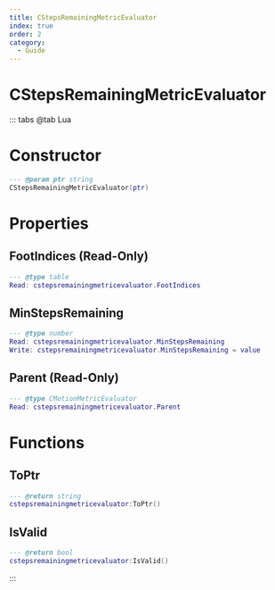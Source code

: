 ```yaml
---
title: CStepsRemainingMetricEvaluator
index: true
order: 2
category:
  - Guide
---
```


# CStepsRemainingMetricEvaluator

::: tabs
@tab Lua
# Constructor
```lua
--- @param ptr string
CStepsRemainingMetricEvaluator(ptr)
```
# Properties
## FootIndices (Read-Only)
```lua
--- @type table
Read: cstepsremainingmetricevaluator.FootIndices
```
## MinStepsRemaining 
```lua
--- @type number
Read: cstepsremainingmetricevaluator.MinStepsRemaining
Write: cstepsremainingmetricevaluator.MinStepsRemaining = value
```
## Parent (Read-Only)
```lua
--- @type CMotionMetricEvaluator
Read: cstepsremainingmetricevaluator.Parent
```
# Functions
## ToPtr
```lua
--- @return string
cstepsremainingmetricevaluator:ToPtr()
```
## IsValid
```lua
--- @return bool
cstepsremainingmetricevaluator:IsValid()
```

:::